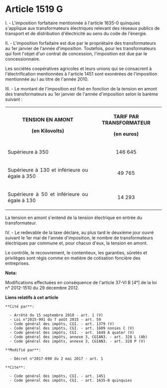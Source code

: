 # Article 1519 G

I. - L'imposition forfaitaire mentionnée à l'article 1635-0 quinquies s'applique aux transformateurs électriques relevant des
réseaux publics de transport et de distribution d'électricité au sens du code de l'énergie.

II. - L'imposition forfaitaire est due par le propriétaire des transformateurs au 1er janvier de l'année d'imposition.
Toutefois, pour les transformateurs qui font l'objet d'un contrat de concession, l'imposition est due par le concessionnaire.

Les sociétés coopératives agricoles et leurs unions qui se consacrent à l'électrification mentionnées à l'article 1451 sont
exonérées de l'imposition mentionnée au I au titre de l'année 2010.

III. - Le montant de l'imposition est fixé en fonction de la tension en amont des transformateurs au 1er janvier de l'année
d'imposition selon le barème suivant :

<table>
  <tbody>
    <tr>
      <th>

TENSION EN AMONT

(en Kilovolts)</th>
      <th>

TARIF PAR TRANSFORMATEUR

(en euros)</th>
    </tr>
    <tr>
      <td align="justify">

Supérieure à 350</td>
      <td align="center">

146 645</td>
    </tr>
    <tr>
      <td align="justify">

Supérieure à 130 et inférieure ou égale à 350</td>
      <td align="center">

49 765</td>
    </tr>
    <tr>
      <td align="justify">

Supérieure à 50 et inférieure ou égale à 130</td>
      <td align="center">

14 293</td>
    </tr>
  </tbody>
</table>

La tension en amont s'entend de la tension électrique en entrée du transformateur.

IV. - Le redevable de la taxe déclare, au plus tard le deuxième jour ouvré suivant le 1er mai de l'année d'imposition, le
nombre de transformateurs électriques par commune et, pour chacun d'eux, la tension en amont.

Le contrôle, le recouvrement, le contentieux, les garanties, sûretés et privilèges sont régis comme en matière de cotisation
foncière des entreprises.

**Nota:**

Modifications effectuées en conséquence de l'article 37-VI B [4°] de la loi n° 2012-1510 du 29 décembre 2012.

**Liens relatifs à cet article**

	**Cité par**:

	  - Arrêté du 15 septembre 2010 - art. 1 (V)
	  - Loi n°2015-991 du 7 août 2015 - art. 59
	  - Code général des impôts, CGI. - art. 1379 (V)
	  - Code général des impôts, CGI. - art. 1609 nonies C (V)
	  - Code général des impôts, CGI. - art. 1649 A quater (V)
	  - Code général des impôts, annexe 3, CGIAN3. - art. 328 L (Ab)
	  - Code général des impôts, annexe 3, CGIAN3. - art. 328 P (V)

	**Modifié par**:

	  - Décret n°2017-698 du 2 mai 2017 - art. 1

	**Cite**:

	  - Code général des impôts, CGI. - art. 1451
	  - Code général des impôts, CGI. - art. 1635-0 quinquies
